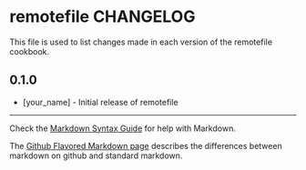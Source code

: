# remotefile CHANGELOG

This file is used to list changes made in each version of the remotefile cookbook.

## 0.1.0
- [your_name] - Initial release of remotefile

- - -
Check the [Markdown Syntax Guide](http://daringfireball.net/projects/markdown/syntax) for help with Markdown.

The [Github Flavored Markdown page](http://github.github.com/github-flavored-markdown/) describes the differences between markdown on github and standard markdown.
